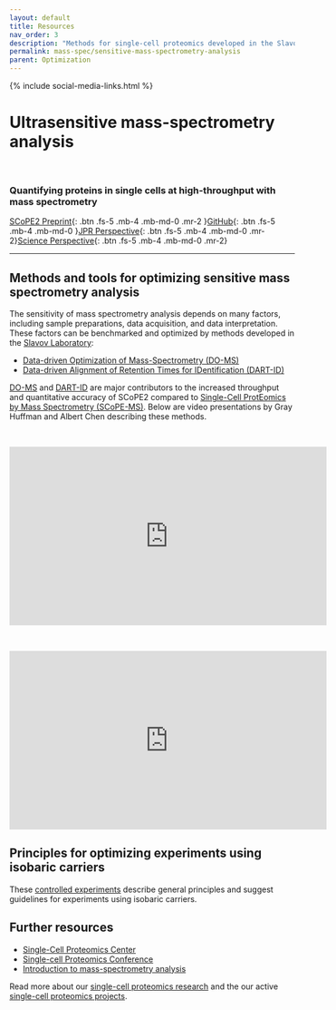 ```yaml
---
layout: default
title: Resources
nav_order: 3
description: "Methods for single-cell proteomics developed in the Slavov Laboratory, Northeastern University, Boston"
permalink: mass-spec/sensitive-mass-spectrometry-analysis
parent: Optimization
---
```

{% include social-media-links.html %}


# Ultrasensitive mass-spectrometry analysis

&nbsp;

### Quantifying proteins in single cells at high-throughput with mass spectrometry

[SCoPE2 Preprint](https://doi.org/10.1101/665307){: .btn .fs-5 .mb-4 .mb-md-0 .mr-2 }[GitHub](https://github.com/SlavovLab/SCoPE2/tree/master/code){: .btn .fs-5 .mb-4 .mb-md-0 }[JPR Perspective](https://pubs.acs.org/doi/10.1021/acs.jproteome.8b00257){: .btn .fs-5 .mb-4 .mb-md-0 .mr-2}[Science Perspective](https://science.sciencemag.org/content/367/6477/512){: .btn .fs-5 .mb-4 .mb-md-0 .mr-2}

------------


## Methods and tools for optimizing sensitive mass spectrometry analysis
The sensitivity of mass spectrometry analysis depends on many factors, including sample preparations, data acquisition, and data interpretation. These factors can be benchmarked and optimized by methods developed in the [Slavov Laboratory](http://slavovlab.net):

* [Data-driven Optimization of Mass-Spectrometry (DO-MS)](https://do-ms.slavovlab.net)
* [Data-driven Alignment of Retention Times for IDentification (DART-ID)](https://dart-id.slavovlab.net)


[DO-MS](https://do-ms.slavovlab.net) and [DART-ID](https://dart-id.slavovlab.net) are major contributors to the increased throughput and quantitative accuracy of SCoPE2 compared to [Single-Cell ProtEomics by Mass Spectrometry (SCoPE-MS)](http://slavovlab.net/2016_SCoPE-MS/index.html). Below are video presentations by Gray Huffman and Albert Chen describing these methods.




&nbsp;

<iframe width="560" height="315" src="https://www.youtube.com/embed/XNyYZ8w_8jY" frameborder="0" allow="accelerometer; autoplay; encrypted-media; gyroscope; picture-in-picture" allowfullscreen></iframe>

&nbsp;

<iframe width="560" height="315" src="https://www.youtube.com/embed/IWeasIXs5F0" frameborder="0" allow="accelerometer; autoplay; encrypted-media; gyroscope; picture-in-picture" allowfullscreen></iframe>


## Principles for optimizing experiments using isobaric carriers

These [controlled experiments](https://www.biorxiv.org/content/10.1101/2020.08.24.264994v4) describe general principles and suggest guidelines for experiments using isobaric carriers.




## Further resources  

 * [Single-Cell Proteomics Center](http://center.single-cell.net)
 * [Single-cell Proteomics Conference](http://single-cell.net)
 * [Introduction to mass-spectrometry analysis](http://slavovlab.net/teaching/Methods-of-Bioengineering.html)



 Read more about our [single-cell proteomics research](http://slavovlab.net/research.htm#SCoPE-MS) and the our active [single-cell proteomics projects](http://center.single-cell.net/single-cell-proteomics/research).

 &nbsp;

 &nbsp;
